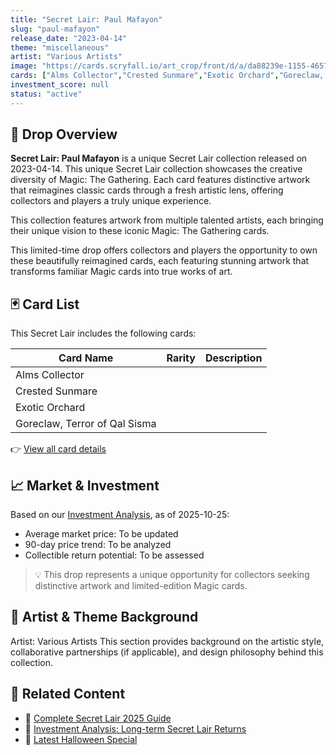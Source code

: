 ```yaml
---
title: "Secret Lair: Paul Mafayon"
slug: "paul-mafayon"
release_date: "2023-04-14"
theme: "miscellaneous"
artist: "Various Artists"
image: "https://cards.scryfall.io/art_crop/front/d/a/da88239e-1155-4657-9685-ab3f323672ea.jpg?1682712479"
cards: ["Alms Collector","Crested Sunmare","Exotic Orchard","Goreclaw, Terror of Qal Sisma"]
investment_score: null
status: "active"
---
```


## 💠 Drop Overview
**Secret Lair: Paul Mafayon** is a unique Secret Lair collection released on 2023-04-14. This unique Secret Lair collection showcases the creative diversity of Magic: The Gathering. Each card features distinctive artwork that reimagines classic cards through a fresh artistic lens, offering collectors and players a truly unique experience.

This collection features artwork from multiple talented artists, each bringing their unique vision to these iconic Magic: The Gathering cards.

This limited-time drop offers collectors and players the opportunity to own these beautifully reimagined cards, each featuring stunning artwork that transforms familiar Magic cards into true works of art.

## 🃏 Card List
This Secret Lair includes the following cards:

| Card Name | Rarity | Description |
|-----------|---------|-------------|
| Alms Collector |  |  |
| Crested Sunmare |  |  |
| Exotic Orchard |  |  |
| Goreclaw, Terror of Qal Sisma |  |  |

👉 [View all card details](/cards?drop=paul-mafayon)

## 📈 Market & Investment
Based on our [Investment Analysis](/investment/paul-mafayon), as of 2025-10-25:
- Average market price: To be updated
- 90-day price trend: To be analyzed
- Collectible return potential: To be assessed

> 💡 This drop represents a unique opportunity for collectors seeking distinctive artwork and limited-edition Magic cards.

## 🎨 Artist & Theme Background
Artist: Various Artists
This section provides background on the artistic style, collaborative partnerships (if applicable), and design philosophy behind this collection.

## 🔗 Related Content
- 📰 [Complete Secret Lair 2025 Guide](/news/secret-lair-2025-complete-guide)
- 💼 [Investment Analysis: Long-term Secret Lair Returns](/investment)
- 🎃 [Latest Halloween Special](/drops/secret-scare-superdrop-2025)